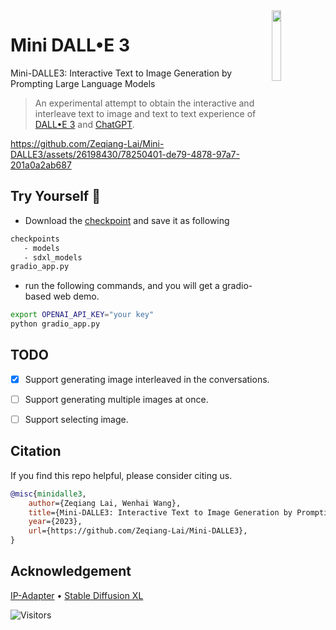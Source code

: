 <img src="https://github.com/Zeqiang-Lai/Mini-DALLE3/assets/26198430/94d7ca03-eded-4fed-93a5-547d869f4717" style="width: 17%" align="right">

# Mini DALL•E 3

Mini-DALLE3: Interactive Text to Image Generation by Prompting Large Language Models

> An experimental attempt to obtain the interactive and interleave text to image and text to text experience of [DALL•E 3](https://openai.com/dall-e-3) and [ChatGPT](https://openai.com/chatgpt).


https://github.com/Zeqiang-Lai/Mini-DALLE3/assets/26198430/78250401-de79-4878-97a7-201a0a2ab687


## Try Yourself 🤗 

- Download the [checkpoint](https://huggingface.co/h94/IP-Adapter) and save it as following 
```bash
checkpoints
   - models
   - sdxl_models
gradio_app.py
```

- run the following commands, and you will get a gradio-based web demo.

```bash
export OPENAI_API_KEY="your key"
python gradio_app.py
```

## TODO

- [x] Support generating image interleaved in the conversations.
- [ ] Support generating multiple images at once.
- [ ] Support selecting image.


## Citation

If you find this repo helpful, please consider citing us.

```bibtex
@misc{minidalle3,
    author={Zeqiang Lai, Wenhai Wang},
    title={Mini-DALLE3: Interactive Text to Image Generation by Prompting Large Language Models},
    year={2023},
    url={https://github.com/Zeqiang-Lai/Mini-DALLE3},
}
```

## Acknowledgement

[IP-Adapter](https://github.com/tencent-ailab/IP-Adapter) • [Stable Diffusion XL](https://huggingface.co/stabilityai/stable-diffusion-xl-base-1.0)

![Visitors](https://api.visitorbadge.io/api/visitors?path=https%3A%2F%2Fgithub.com%2FZeqiang-Lai%2FMini-DALLE3&countColor=%23263759&style=flat)
